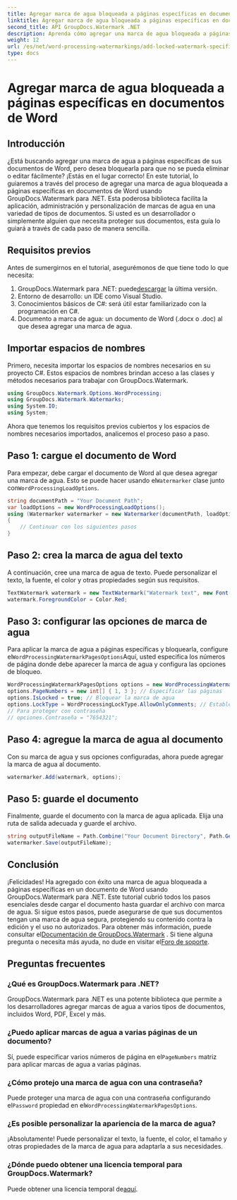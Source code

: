 ```yaml
---
title: Agregar marca de agua bloqueada a páginas específicas en documentos de Word
linktitle: Agregar marca de agua bloqueada a páginas específicas en documentos de Word
second_title: API GroupDocs.Watermark .NET
description: Aprenda cómo agregar una marca de agua bloqueada a páginas específicas en documentos de Word usando GroupDocs.Watermark para .NET con nuestra sencilla guía paso a paso.
weight: 12
url: /es/net/word-processing-watermarkings/add-locked-watermark-specific-pages-word-docs/
type: docs
---
```

# Agregar marca de agua bloqueada a páginas específicas en documentos de Word

## Introducción
¿Está buscando agregar una marca de agua a páginas específicas de sus documentos de Word, pero desea bloquearla para que no se pueda eliminar o editar fácilmente? ¡Estás en el lugar correcto! En este tutorial, lo guiaremos a través del proceso de agregar una marca de agua bloqueada a páginas específicas en documentos de Word usando GroupDocs.Watermark para .NET. Esta poderosa biblioteca facilita la aplicación, administración y personalización de marcas de agua en una variedad de tipos de documentos. Si usted es un desarrollador o simplemente alguien que necesita proteger sus documentos, esta guía lo guiará a través de cada paso de manera sencilla.
## Requisitos previos
Antes de sumergirnos en el tutorial, asegurémonos de que tiene todo lo que necesita:
1.  GroupDocs.Watermark para .NET: puede[descargar](https://releases.groupdocs.com/Watermark/net/) la última versión.
2. Entorno de desarrollo: un IDE como Visual Studio.
3. Conocimientos básicos de C#: será útil estar familiarizado con la programación en C#.
4. Documento a marca de agua: un documento de Word (.docx o .doc) al que desea agregar una marca de agua.
## Importar espacios de nombres
Primero, necesita importar los espacios de nombres necesarios en su proyecto C#. Estos espacios de nombres brindan acceso a las clases y métodos necesarios para trabajar con GroupDocs.Watermark.
```csharp
using GroupDocs.Watermark.Options.WordProcessing;
using GroupDocs.Watermark.Watermarks;
using System.IO;
using System;
```
Ahora que tenemos los requisitos previos cubiertos y los espacios de nombres necesarios importados, analicemos el proceso paso a paso.
## Paso 1: cargue el documento de Word
 Para empezar, debe cargar el documento de Word al que desea agregar una marca de agua. Esto se puede hacer usando el`Watermarker` clase junto con`WordProcessingLoadOptions`.
```csharp
string documentPath = "Your Document Path";
var loadOptions = new WordProcessingLoadOptions();
using (Watermarker watermarker = new Watermarker(documentPath, loadOptions))
{
    // Continuar con los siguientes pasos
}
```
## Paso 2: crea la marca de agua del texto
A continuación, cree una marca de agua de texto. Puede personalizar el texto, la fuente, el color y otras propiedades según sus requisitos.
```csharp
TextWatermark watermark = new TextWatermark("Watermark text", new Font("Arial", 19));
watermark.ForegroundColor = Color.Red;
```
## Paso 3: configurar las opciones de marca de agua
 Para aplicar la marca de agua a páginas específicas y bloquearla, configure el`WordProcessingWatermarkPagesOptions`Aquí, usted especifica los números de página donde debe aparecer la marca de agua y configura las opciones de bloqueo.
```csharp
WordProcessingWatermarkPagesOptions options = new WordProcessingWatermarkPagesOptions();
options.PageNumbers = new int[] { 1, 3 }; // Especificar las páginas
options.IsLocked = true; // Bloquear la marca de agua
options.LockType = WordProcessingLockType.AllowOnlyComments; // Establecer tipo de bloqueo
// Para proteger con contraseña
// opciones.Contraseña = "7654321";
```
## Paso 4: agregue la marca de agua al documento
Con su marca de agua y sus opciones configuradas, ahora puede agregar la marca de agua al documento.
```csharp
watermarker.Add(watermark, options);
```
## Paso 5: guarde el documento
Finalmente, guarde el documento con la marca de agua aplicada. Elija una ruta de salida adecuada y guarde el archivo.
```csharp
string outputFileName = Path.Combine("Your Document Directory", Path.GetFileName(documentPath));
watermarker.Save(outputFileName);
```
## Conclusión
¡Felicidades! Ha agregado con éxito una marca de agua bloqueada a páginas específicas en un documento de Word usando GroupDocs.Watermark para .NET. Este tutorial cubrió todos los pasos esenciales desde cargar el documento hasta guardar el archivo con marca de agua. Si sigue estos pasos, puede asegurarse de que sus documentos tengan una marca de agua segura, protegiendo su contenido contra la edición y el uso no autorizados.
 Para obtener más información, puede consultar el[Documentación de GroupDocs.Watermark](https://tutorials.groupdocs.com/Watermark/net/) . Si tiene alguna pregunta o necesita más ayuda, no dude en visitar el[Foro de soporte](https://forum.groupdocs.com/c/watermark/19).
## Preguntas frecuentes
### ¿Qué es GroupDocs.Watermark para .NET?
GroupDocs.Watermark para .NET es una potente biblioteca que permite a los desarrolladores agregar marcas de agua a varios tipos de documentos, incluidos Word, PDF, Excel y más.
### ¿Puedo aplicar marcas de agua a varias páginas de un documento?
 Sí, puede especificar varios números de página en el`PageNumbers` matriz para aplicar marcas de agua a varias páginas.
### ¿Cómo protejo una marca de agua con una contraseña?
 Puede proteger una marca de agua con una contraseña configurando el`Password` propiedad en el`WordProcessingWatermarkPagesOptions`.
### ¿Es posible personalizar la apariencia de la marca de agua?
¡Absolutamente! Puede personalizar el texto, la fuente, el color, el tamaño y otras propiedades de la marca de agua para adaptarla a sus necesidades.
### ¿Dónde puedo obtener una licencia temporal para GroupDocs.Watermark?
 Puede obtener una licencia temporal de[aquí](https://purchase.groupdocs.com/temporary-license/).